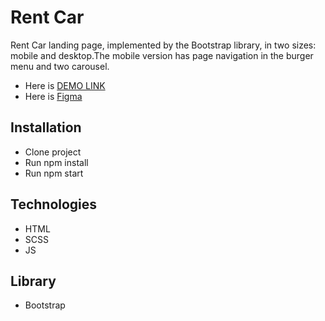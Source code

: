 # Rent Car

Rent Car landing page, implemented by the Bootstrap library, in two sizes: mobile and desktop.The mobile version has page navigation in the burger menu and two carousel.

- Here is [DEMO LINK](https://oksana-logos-frontend.github.io/rent_car/)
- Here is [Figma](https://www.figma.com/file/uA7kRTj5367RW5JCChUc9z/Car-Rent-Website-Design---Pickolab-Studio-(Community)-(Copy)?node-id=9%3A15394&t=RwLggiO4f6H1EkXK-0)

## Installation

- Clone project
- Run npm install
- Run npm start 

## Technologies
- HTML
- SCSS
- JS

## Library 
- Bootstrap

